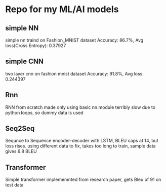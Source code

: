 # Repo for my ML/AI models

## simple NN
simple nn traind on Fashion_MNIST dataset
Accuracy: 86.7%, Avg loss(Cross Entropy): 0.37927

 ## simple CNN
 two layer cnn on fashion mnist dataset
 Accuracy: 91.8%, Avg loss: 0.244397 

 ## Rnn
RNN from scratch made only using basic nn.module
terribly slow due to python loops, so dummy data is used

## Seq2Seq
Sequnce to Sequence encoder-decoder with LSTM, BLEU caps at 14, but loss rises.
using different data to fix, takes too long to train, sample data gives 6.8 BLEU

## Transformer 
Simple transformer implememnted from research paper, gets Bleu of 91 on test data

